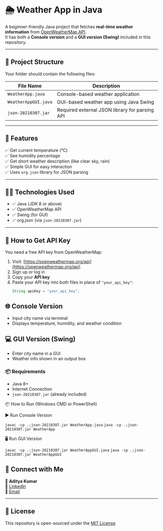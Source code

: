 # 🌦️ Weather App in Java

A beginner-friendly Java project that fetches **real-time weather information** from [OpenWeatherMap API](https://openweathermap.org/api).  
It has both a **Console version** and a **GUI version (Swing)** included in this repository.

---

## 📂 Project Structure

Your folder should contain the following files:

| File Name              | Description                                      |
|------------------------|--------------------------------------------------|
| `WeatherApp.java`      | Console-based weather application                |
| `WeatherAppGUI.java`   | GUI-based weather app using Java Swing           |
| `json-20210307.jar`    | Required external JSON library for parsing API   |

---

## 🎯 Features

✅ Get current temperature (°C)  
✅ See humidity percentage  
✅ Get short weather description (like clear sky, rain)  
✅ Simple GUI for easy interaction  
✅ Uses `org.json` library for JSON parsing

---

## 🧑‍💻 Technologies Used

- ✅ Java (JDK 8 or above)
- ✅ OpenWeatherMap API
- ✅ Swing (for GUI)
- ✅ org.json (via `json-20210307.jar`)

---

## 🔑 How to Get API Key

You need a free API key from OpenWeatherMap:

1. Visit: [https://openweathermap.org/api](https://openweathermap.org/api)
2. Sign up or log in
3. Copy your **API key**
4. Paste your API key into both files in place of `"your_api_key"`:
   ```java
   String apiKey = "your_api_key";


## 🌐 Console Version
- Input city name via terminal
- Displays temperature, humidity, and weather condition

## 💻 GUI Version (Swing)
- Enter city name in a GUI
- Weather info shown in an output box

### 📦 Requirements
- Java 8+
- Internet Connection
- `json-20210307.jar` (already included)

📦 How to Run (Windows CMD or PowerShell)

▶️ Run Console Version

`javac -cp .;json-20210307.jar WeatherApp.java`
`java -cp .;json-20210307.jar WeatherApp`

🖥️ Run GUI Version

`javac -cp .;json-20210307.jar WeatherAppGUI.java`
`java -cp .;json-20210307.jar WeatherAppGUI`

## 📌 Connect with Me

👤 **Aditya Kumar**  
🔗 [LinkedIn](https://www.linkedin.com/in/aditya-kumar-yourprofile)  
📧 [Email](mailto:your.email@example.com)

---

## 📄 License

This repository is open-sourced under the [MIT License](./LICENSE)


